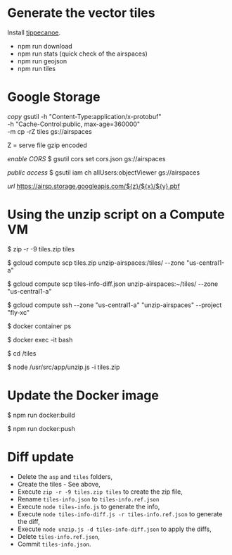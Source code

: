 # Generate the vector tiles

Install [tippecanoe](https://github.com/mapbox/tippecanoe).

- npm run download
- npm run stats (quick check of the airspaces)
- npm run geojson
- npm run tiles

# Google Storage

*copy*
gsutil -h "Content-Type:application/x-protobuf" \
       -h "Cache-Control:public, max-age=360000" \
       -m cp -rZ tiles gs://airspaces

Z = serve file gzip encoded

*enable CORS*
$ gsutil cors set cors.json gs://airspaces

*public access*
$ gsutil iam ch allUsers:objectViewer gs://airspaces

*url*
https://airsp.storage.googleapis.com/${z}/${x}/${y}.pbf

# Using the unzip script on a Compute VM

$ zip -r -9 tiles.zip tiles

$ gcloud compute scp tiles.zip unzip-airspaces:/tiles/ --zone "us-central1-a"

$ gcloud compute scp tiles-info-diff.json unzip-airspaces:~/tiles/ --zone "us-central1-a"

$ gcloud compute ssh --zone "us-central1-a" "unzip-airspaces" --project "fly-xc"

$ docker container ps

$ docker exec -it <NAME> bash

$ cd /tiles

$ node /usr/src/app/unzip.js -i tiles.zip

# Update the Docker image

$ npm run docker:build

$ npm run docker:push

# Diff update

- Delete the `asp` and `tiles` folders,
- Create the tiles - See above,
- Execute `zip -r -9 tiles.zip tiles` to create the zip file,
- Rename `tiles-info.json` to `tiles-info.ref.json`
- Execute `node tiles-info.js` to generate the info,
- Execute `node tiles-info-diff.js -r tiles-info.ref.json` to generate the diff,
- Execute `node unzip.js -d tiles-info-diff.json` to apply the diffs,
- Delete `tiles-info.ref.json`,
- Commit `tiles-info.json`.
